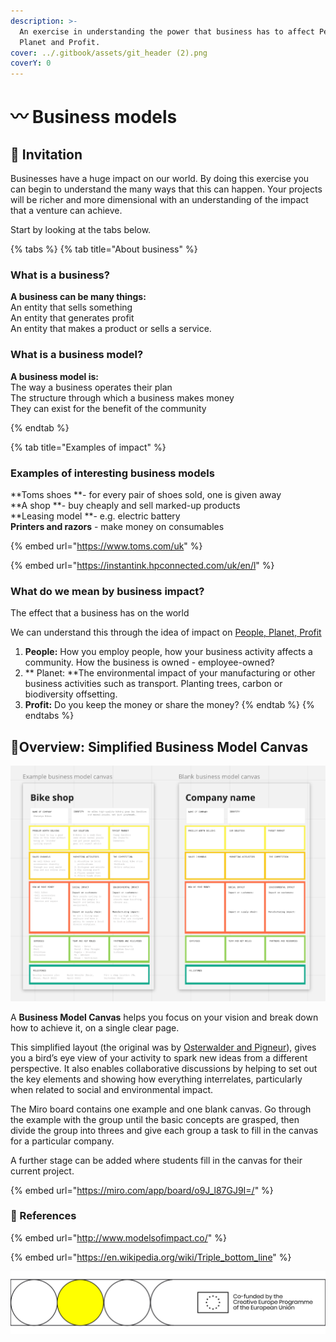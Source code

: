 ```yaml
---
description: >-
  An exercise in understanding the power that business has to affect People,
  Planet and Profit.
cover: ../.gitbook/assets/git_header (2).png
coverY: 0
---
```


# 〰 Business models

## :dart: **Invitation**

Businesses have a huge impact on our world. By doing this exercise you can begin to understand the many ways that this can happen. Your projects will be richer and more dimensional with an understanding of the impact that a venture can achieve.

Start by looking at the tabs below.

{% tabs %}
{% tab title="About business" %}
### What is a business?

**A business can be many things:**\
An entity that sells something\
An entity that generates profit\
An entity that makes a product or sells a service.

### What is a business model?

**A business model is:**\
The way a business operates their plan\
The structure through which a business makes money\
They can exist for the benefit of the community


{% endtab %}

{% tab title="Examples of impact" %}
### Examples of interesting business models

**Toms shoes **- for every pair of shoes sold, one is given away\
**A shop **- buy cheaply and sell marked-up products\
**Leasing model **- e.g. electric battery\
**Printers and razors** - make money on consumables

{% embed url="https://www.toms.com/uk" %}

{% embed url="https://instantink.hpconnected.com/uk/en/l" %}

### What do we mean by business impact?

The effect that a business has on the world

We can understand this through the idea of impact on [People, Planet, Profit](../direction/people-planet-profit.md)

1. **People:** How you employ people, how your business activity affects a community. How the business is owned - employee-owned?
2. ** Planet: **The environmental impact of your manufacturing or other business activities such as transport. Planting trees, carbon or biodiversity offsetting.
3. **Profit:** Do you keep the money or share the money?
{% endtab %}
{% endtabs %}

## &#x20;👀Overview: Simplified Business Model Canvas

![Screenshot from Miro board](<../.gitbook/assets/image (31) (1) (1) (1).png>)

A **Business Model Canvas** helps you focus on your vision and break down how to achieve it, on a single clear page.

This simplified layout (the original was by [Osterwalder and Pigneur](https://en.wikipedia.org/wiki/Business\_Model\_Canvas)), gives you a bird’s eye view of your activity to spark new ideas from a different perspective. It also enables collaborative discussions by helping to set out the key elements and showing how everything interrelates, particularly when related to social and environmental impact.

The Miro board contains one example and one blank canvas. Go through the example with the group until the basic concepts are grasped, then divide the group into threes and give each group a task to fill in the canvas for a particular company.&#x20;

A further stage can be added where students fill in the canvas for their current project.

{% embed url="https://miro.com/app/board/o9J_l87GJ9I=/" %}

### 📝 References

{% embed url="http://www.modelsofimpact.co/" %}

{% embed url="https://en.wikipedia.org/wiki/Triple_bottom_line" %}

![](../.gitbook/assets/gitfooter.png)

